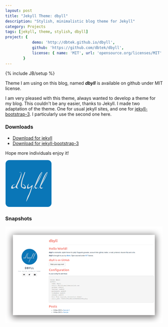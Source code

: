 ```yaml
---
layout: post
title: "Jekyll Theme: dbyll"
description: "Stylish, minimalistic blog theme for Jekyll"
category: Projects
tags: [jekyll, theme, stylish, dbyll]
project: {
            demo: 'http://dbtek.github.io/dbyll',
            github: 'https://github.com/dbtek/dbyll',
            license: { name: 'MIT', url: 'opensource.org/licenses/MIT' }
        }
---
```

{% include JB/setup %}

Theme I am using on this blog, named ***dbyll*** is available on github under MIT license.

I am very pleased with this theme, always wanted to develop a theme for my blog. This couldn't be any easier, thanks to Jekyll. I made two adaptation of the theme. One for usual jekyll sites, and one for [jekyll-bootstrap-3](http://dbtek.github.io/jekyll-bootstrap-3). I particularly use the second one here.

### Downloads
* [Download for jekyll](https://github.com/dbtek/dbyll)  
* [Download for jekyll-bootstrap-3](https://github.com/jekyll-bs3/dbyll)

Hope more individuals enjoy it!

![dbyll-logo](/assets/media/2013/11/dbyll.png)

### Snapshots

![dbyll-screenshot](/assets/media/2013/11/dbyll-ss.png)
